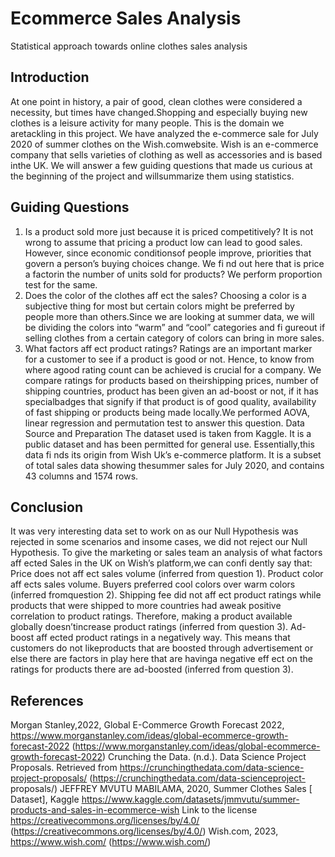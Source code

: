 # Ecommerce Sales Analysis
Statistical approach towards online clothes sales analysis

## Introduction
At one point in history, a pair of good, clean clothes were considered a necessity, but times have changed.Shopping and especially buying new clothes is a leisure activity for many people. This is the domain we aretackling in this project. We have analyzed the e-commerce sale for July 2020 of summer clothes on the Wish.comwebsite. Wish is an e-commerce company that sells varieties of clothing as well as accessories and is based inthe UK. We will answer a few guiding questions that made us curious at the beginning of the project and willsummarize them using statistics.

## Guiding Questions
1. Is a product sold more just because it is priced competitively?
It is not wrong to assume that pricing a product low can lead to good sales. However, since economic conditionsof people improve, priorities that govern a person’s buying choices change. We fi nd out here that is price a factorin the number of units sold for products? We perform proportion test for the same.
2. Does the color of the clothes aff ect the sales?
Choosing a color is a subjective thing for most but certain colors might be preferred by people more than others.Since we are looking at summer data, we will be dividing the colors into “warm” and “cool” categories and fi gureout if selling clothes from a certain category of colors can bring in more sales.
3. What factors aff ect product ratings?
Ratings are an important marker for a customer to see if a product is good or not. Hence, to know from where agood rating count can be achieved is crucial for a company. We compare ratings for products based on theirshipping prices, number of shipping countries, product has been given an ad-boost or not, if it has specialbadges that signify if that product is of good quality, availability of fast shipping or products being made locally.We performed AOVA, linear regression and permutation test to answer this question.
Data Source and Preparation
The dataset used is taken from Kaggle. It is a public dataset and has been permitted for general use. Essentially,this data fi nds its origin from Wish Uk’s e-commerce platform. It is a subset of total sales data showing thesummer sales for July 2020, and contains 43 columns and 1574 rows.

## Conclusion
It was very interesting data set to work on as our Null Hypothesis was rejected in some scenarios and insome cases, we did not reject our Null Hypothesis.
To give the marketing or sales team an analysis of what factors aff ected Sales in the UK on Wish’s platform,we can confi dently say that:
Price does not aff ect sales volume (inferred from question 1).
Product color aff ects sales volume. Buyers preferred cool colors over warm colors (inferred fromquestion 2).
Shipping fee did not aff ect product ratings while products that were shipped to more countries had aweak positive correlation to product ratings. Therefore, making a product available globally doesn’tincrease product ratings (inferred from question 3).
Ad-boost aff ected product ratings in a negatively way. This means that customers do not likeproducts that are boosted through advertisement or else there are factors in play here that are havinga negative eff ect on the ratings for products there are ad-boosted (inferred from question 3).

## References
Morgan Stanley,2022, Global E-Commerce Growth Forecast 2022,
https://www.morganstanley.com/ideas/global-ecommerce-growth-forecast-2022
(https://www.morganstanley.com/ideas/global-ecommerce-growth-forecast-2022)
Crunching the Data. (n.d.). Data Science Project Proposals. Retrieved from
https://crunchingthedata.com/data-science-project-proposals/ (https://crunchingthedata.com/data-scienceproject-
proposals/)
JEFFREY MVUTU MABILAMA, 2020, Summer Clothes Sales [ Dataset], Kaggle
https://www.kaggle.com/datasets/jmmvutu/summer-products-and-sales-in-ecommerce-wish
Link to the license
https://creativecommons.org/licenses/by/4.0/ (https://creativecommons.org/licenses/by/4.0/)
Wish.com, 2023,
https://www.wish.com/ (https://www.wish.com/)
